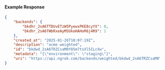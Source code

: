 <!-- Code generated for API Clients. DO NOT EDIT. -->

#### Example Response

```json
{
	"backends": {
		"bkdhr_2sA6TTDUvETzW5PyewxPKE8cyYX": 0,
		"bkdhr_2sA6TWbRxeAyMSUkoHAHoR6j4R9": 1
	},
	"created_at": "2025-01-26T10:07:19Z",
	"description": "acme weighted",
	"id": "bkdwd_2sA6TRZCsaM0Y85m7tsXl5ILcXw",
	"metadata": "{\"environment\": \"staging\"}",
	"uri": "https://api.ngrok.com/backends/weighted/bkdwd_2sA6TRZCsaM0Y85m7tsXl5ILcXw"
}
```
